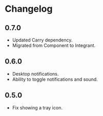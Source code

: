 # Changelog

## 0.7.0

- Updated Carry dependency.
- Migrated from Component to Integrant.

## 0.6.0

- Desktop notifications.
- Ability to toggle notifications and sound.

## 0.5.0

- Fix showing a tray icon.